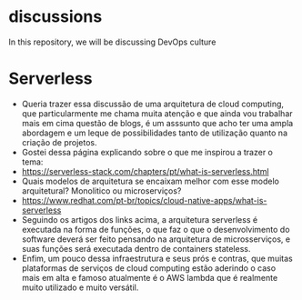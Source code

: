 # discussions
In this repository, we will be discussing DevOps culture

# Serverless
- Queria trazer essa discussão de uma arquitetura de cloud computing, que particularmente me chama muita atenção e que ainda vou trabalhar mais em cima questão de blogs, é um asssunto que acho ter uma ampla abordagem e um leque de possibilidades tanto de utilização quanto na criação de projetos.
- Gostei dessa página explicando sobre o que me inspirou a trazer o tema:
-  https://serverless-stack.com/chapters/pt/what-is-serverless.html
-  Quais modelos de arquitetura se encaixam melhor com esse modelo arquitetural? Monolitico ou microserviços?
-  https://www.redhat.com/pt-br/topics/cloud-native-apps/what-is-serverless
-  Seguindo os artigos dos links acima, a arquitetura serverless é executada na forma de funções, o que faz o que o desenvolvimento do software deverá ser feito pensando na arquitetura de microsserviços, e suas funções será executada dentro de containers stateless.
-  Enfim, um pouco dessa infraestrutura e seus prós e contras, que muitas plataformas de serviços de cloud computing estão aderindo o caso mais em alta e famoso atualmente é o AWS lambda que é realmente muito utilizado e muito versátil.
